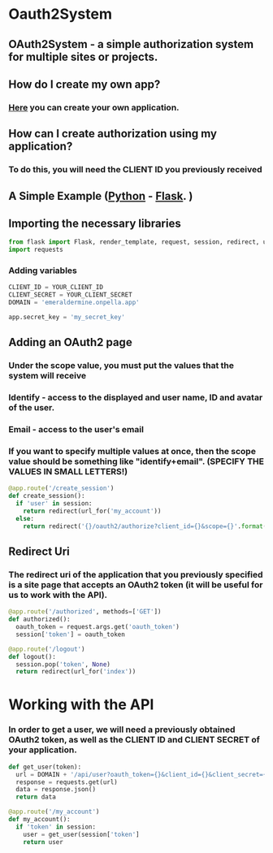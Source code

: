 # Oauth2System

## OAuth2System - a simple authorization system for multiple sites or projects.

## How do I create my own app?

### [Here](https://emeraldermine.onpella.app/apps) you can create your own application.

## How can I create authorization using my application?

### To do this, you will need the CLIENT ID you previously received

## A Simple Example ([Python](https://www.python.org) - [Flask](https://github.com/pallets/flask). )

## Importing the necessary libraries

```python
from flask import Flask, render_template, request, session, redirect, url_for, jsonify
import requests
```

### Adding variables

```python
CLIENT_ID = YOUR_CLIENT_ID
CLIENT_SECRET = YOUR_CLIENT_SECRET
DOMAIN = 'emeraldermine.onpella.app'

app.secret_key = 'my_secret_key'
```

## Adding an OAuth2 page

### Under the scope value, you must put the values that the system will receive

### Identify - access to the displayed and user name, ID and avatar of the user.

### Email - access to the user's email

### If you want to specify multiple values at once, then the scope value should be something like "identify+email". (SPECIFY THE VALUES IN SMALL LETTERS!)

```python
@app.route('/create_session')
def create_session():
  if 'user' in session:
    return redirect(url_for('my_account'))
  else:
    return redirect('{}/oauth2/authorize?client_id={}&scope={}'.format(DOMAIN, CLIENT_ID, 'identify+email'))
```

## Redirect Uri

### The redirect uri of the application that you previously specified is a site page that accepts an OAuth2 token (it will be useful for us to work with the API).

```python
@app.route('/authorized', methods=['GET'])
def authorized():
  oauth_token = request.args.get('oauth_token')
  session['token'] = oauth_token

@app.route('/logout')
def logout():
  session.pop('token', None)
  return redirect(url_for('index'))
```

# Working with the API

### In order to get a user, we will need a previously obtained OAuth2 token, as well as the CLIENT ID and CLIENT SECRET of your application.

```python
def get_user(token):
  url = DOMAIN + '/api/user?oauth_token={}&client_id={}&client_secret={}'.format(token, CLIENT_ID, CLIENT_SECRET)
  response = requests.get(url)
  data = response.json()
  return data
```

```python
@app.route('/my_account')
def my_account():
  if 'token' in session:
    user = get_user(session['token']
    return user
```
